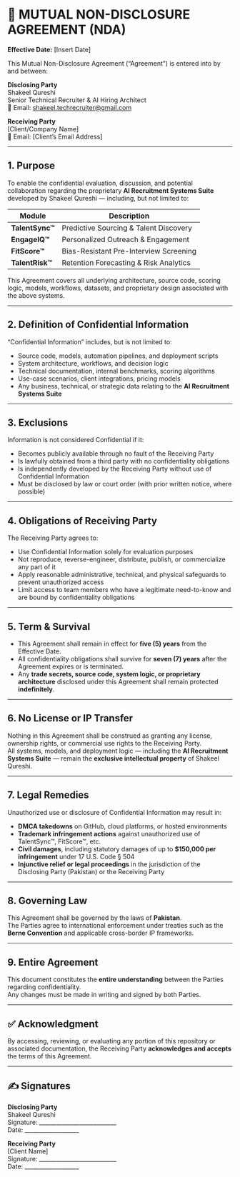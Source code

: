 # 🤝 MUTUAL NON-DISCLOSURE AGREEMENT (NDA)

**Effective Date:** [Insert Date]  

This Mutual Non-Disclosure Agreement (“Agreement”) is entered into by and between:

**Disclosing Party**  
Shakeel Qureshi  
Senior Technical Recruiter & AI Hiring Architect  
📧 Email: shakeel.techrecruiter@gmail.com  

**Receiving Party**  
[Client/Company Name]  
📧 Email: [Client’s Email Address]  

---

## 1. Purpose  
To enable the confidential evaluation, discussion, and potential collaboration regarding the proprietary **AI Recruitment Systems Suite** developed by Shakeel Qureshi — including, but not limited to:

| Module         | Description                               |
|----------------|-------------------------------------------|
| **TalentSync™** | Predictive Sourcing & Talent Discovery   |
| **EngageIQ™**   | Personalized Outreach & Engagement       |
| **FitScore™**   | Bias-Resistant Pre-Interview Screening   |
| **TalentRisk™** | Retention Forecasting & Risk Analytics   |

This Agreement covers all underlying architecture, source code, scoring logic, models, workflows, datasets, and proprietary design associated with the above systems.

---

## 2. Definition of Confidential Information  
“Confidential Information” includes, but is not limited to:

- Source code, models, automation pipelines, and deployment scripts  
- System architecture, workflows, and decision logic  
- Technical documentation, internal benchmarks, scoring algorithms  
- Use-case scenarios, client integrations, pricing models  
- Any business, technical, or strategic data relating to the **AI Recruitment Systems Suite**  

---

## 3. Exclusions  
Information is not considered Confidential if it:

- Becomes publicly available through no fault of the Receiving Party  
- Is lawfully obtained from a third party with no confidentiality obligations  
- Is independently developed by the Receiving Party without use of Confidential Information  
- Must be disclosed by law or court order (with prior written notice, where possible)  

---

## 4. Obligations of Receiving Party  
The Receiving Party agrees to:

- Use Confidential Information solely for evaluation purposes  
- Not reproduce, reverse-engineer, distribute, publish, or commercialize any part of it  
- Apply reasonable administrative, technical, and physical safeguards to prevent unauthorized access  
- Limit access to team members who have a legitimate need-to-know and are bound by confidentiality obligations  

---

## 5. Term & Survival  
- This Agreement shall remain in effect for **five (5) years** from the Effective Date.  
- All confidentiality obligations shall survive for **seven (7) years** after the Agreement expires or is terminated.  
- Any **trade secrets, source code, system logic, or proprietary architecture** disclosed under this Agreement shall remain protected **indefinitely**.

---

## 6. No License or IP Transfer  
Nothing in this Agreement shall be construed as granting any license, ownership rights, or commercial use rights to the Receiving Party.  
All systems, models, and deployment logic — including the **AI Recruitment Systems Suite** — remain the **exclusive intellectual property** of Shakeel Qureshi.

---

## 7. Legal Remedies  
Unauthorized use or disclosure of Confidential Information may result in:

- **DMCA takedowns** on GitHub, cloud platforms, or hosted environments  
- **Trademark infringement actions** against unauthorized use of TalentSync™, FitScore™, etc.  
- **Civil damages**, including statutory damages of up to **$150,000 per infringement** under 17 U.S. Code § 504  
- **Injunctive relief or legal proceedings** in the jurisdiction of the Disclosing Party (Pakistan) or the Receiving Party  

---

## 8. Governing Law  
This Agreement shall be governed by the laws of **Pakistan**.  
The Parties agree to international enforcement under treaties such as the **Berne Convention** and applicable cross-border IP frameworks.

---

## 9. Entire Agreement  
This document constitutes the **entire understanding** between the Parties regarding confidentiality.  
Any changes must be made in writing and signed by both Parties.

---

## ✅ Acknowledgment  
By accessing, reviewing, or evaluating any portion of this repository or associated documentation, the Receiving Party **acknowledges and accepts** the terms of this Agreement.

---

## ✍️ Signatures  

**Disclosing Party**  
Shakeel Qureshi  
Signature: ___________________________  
Date: ___________________

**Receiving Party**  
[Client Name]  
Signature: ___________________________  
Date: ___________________
